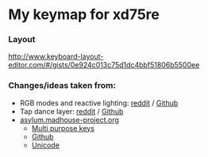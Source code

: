 # My keymap for xd75re

### Layout
http://www.keyboard-layout-editor.com/#/gists/0e924c013c75d1dc4bbf51806b5500ee


### Changes/ideas taken from:
* RGB modes and reactive lighting: [reddit](https://www.reddit.com/r/olkb/comments/6cg0nn/share_qmk_rgb_modes_reactive_typing_mode_knight/di3vne6/) / [Github](https://github.com/skatardude10/dotfiles/blob/master/config/keymap.c)
* Tap dance layer: [reddit](https://www.reddit.com/r/olkb/comments/6u7ts4/qmk_momentary_tap_dance_layer_switching_on_a/dlxg8i6/) / [Github](https://github.com/sdothum/dotfiles/tree/master/qmk_firmware/qmk_firmware/keyboards/planck/keymaps/sdothum)
* [asylum.madhouse-project.org](https://asylum.madhouse-project.org/blog/tags/ergodox/)
  * [Multi purpose keys](https://asylum.madhouse-project.org/blog/2016/10/15/multi-purpose-keys/)
  * [Github](https://github.com/algernon/ergodox-layout)
  * [Unicode](https://asylum.madhouse-project.org/blog/2016/08/17/ergodox-day-117/)
